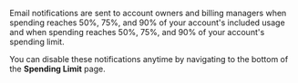Email notifications are sent to account owners and billing managers when spending reaches 50%, 75%, and 90% of your account's included usage and when spending reaches 50%, 75%, and 90% of your account's spending limit. 

You can disable these notifications anytime by navigating to the bottom of the **Spending Limit** page.
